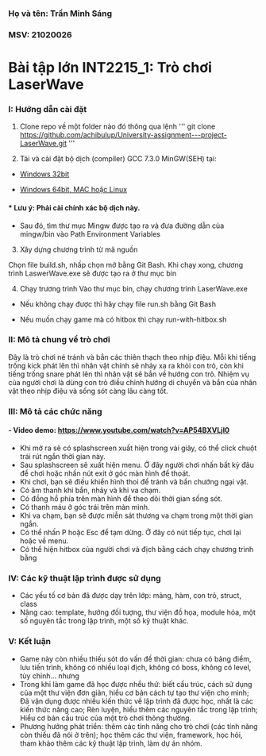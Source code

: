 ### Họ và tên: Trần Minh Sáng
### MSV: 21020026

# Bài tập lớn INT2215_1: Trò chơi LaserWave


### I: Hướng dẫn cài đặt


1. Clone repo về một folder nào đó thông qua lệnh
'''
git clone https://github.com/achibulup/University-assignment---project-LaserWave.git
'''

2. Tải và cài đặt bộ dịch (compiler) GCC 7.3.0 MinGW(SEH) tại:

  * [Windows 32bit](https://sourceforge.net/projects/mingw-w64/files/Toolchains%20targetting%20Win32/Personal%20Builds/mingw-builds/7.3.0/threads-posix/dwarf/i686-7.3.0-release-posix-dwarf-rt_v5-rev0.7z/download)

  * [Windows 64bit, MAC hoặc Linux](https://sourceforge.net/projects/mingw-w64/files/Toolchains%20targetting%20Win64/Personal%20Builds/mingw-builds/7.3.0/threads-posix/seh/x86_64-7.3.0-release-posix-seh-rt_v5-rev0.7z/download)
 
#### * Lưu ý: Phải cài chính xác bộ dịch này.

  * Sau đó, tìm thư mục Mingw được tạo ra và đưa đường dẫn của mingw/bin vào Path Environment Variables

3. Xây dựng chương trình từ mã nguồn

 Chọn file build.sh, nhấp chọn mở bằng Git Bash.
 Khi chạy xong, chương trình LaswerWave.exe sẽ được tạo ra ở thư mục bin

4. Chạy trương trình
 Vào thư mục bin, chạy chương trình LaserWave.exe
 
 * Nếu không chạy được thì hãy chạy file run.sh bằng Git Bash
 
 * Nếu muốn chạy game mà có hitbox thì chạy run-with-hitbox.sh
 
### II: Mô tả chung về trò chơi

Đây là trò chơi né tránh và bắn các thiên thạch theo nhịp điệu. Mỗi khi tiếng trống kick phát lên thì nhân vật chính sẽ nhảy xa ra khỏi con trỏ, còn khi tiếng trống snare phát lên thì nhân vật sẽ bắn về hướng con trỏ. Nhiệm vụ của người chơi là dùng con trỏ điều chỉnh hướng di chuyển và bắn của nhân vật theo nhịp điệu và sống sót càng lâu càng tốt.

### III: Mô tả các chức năng

#### - Video demo: https://www.youtube.com/watch?v=AP54BXVLjI0

- Khi mở ra sẽ có splashscreen xuất hiện trong vài giây, có thể click chuột trái rút ngắn thời gian này.
- Sau splashscreen sẽ xuất hiện menu. Ở đây người chơi nhấn bất kỳ đâu để chơi hoặc nhấn nút exit ở góc màn hình để thoát.
- Khi chơi, bạn sẽ điều khiển hình thoi để tránh và bắn chướng ngại vật.
- Có âm thanh khi bắn, nhảy và khi va chạm.
- Có đồng hồ phía trên màn hình để theo dõi thời gian sống sót.
- Có thanh máu ở góc trái trên màn mình.
- Khi va chạm, bạn sẽ được miễn sát thương va chạm trong một thời gian ngắn.
- Có thể nhấn P hoặc Esc để tạm dừng. Ở đây có nút tiếp tục, chơi lại hoặc về menu.
- Có thể hiện hitbox của người chơi và địch bằng cách chạy chương trình bằng 

### IV: Các kỹ thuật lập trình được sử dụng
- Các yếu tố cơ bản đã được dạy trên lớp: mảng, hàm, con trỏ, struct, class
- Nâng cao: template, hướng đối tượng, thư viện đồ họa, module hóa, một số nguyên tắc trong lập trình, một số kỹ thuật khác.

### V: Kết luận
- Game này còn nhiều thiếu sót do vấn đề thời gian: chưa có bảng điểm, lưu tiến trình, không có nhiều loại địch, không có boss, không có level, tùy chỉnh... nhưng
- Trong khi làm game đã học được nhều thứ: biết cấu trúc, cách sử dụng của một thư viện đơn giản, hiểu cơ bản cách tự tạo thư viện cho mình; Đã vận dụng được nhiều kiến thức về lập trình đã được học, nhất là các kiến thức nâng cao; Rèn luyện, hiểu thêm các nguyên tắc trong lập trình; Hiểu cơ bản cấu trúc của một trò chơi thông thường.
- Phương hướng phát triển: thêm các tính năng cho trò chơi (các tính năng còn thiếu đã nói ở trên); học thêm các thư viện, framework, học hỏi, tham khảo thêm các kỹ thuật lập trình, làm dự án nhóm.
